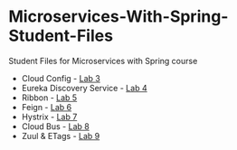 # Microservices-With-Spring-Student-Files
Student Files for Microservices with Spring course

- Cloud Config - [Lab 3](https://github.com/rhill13/Microservices-With-Spring-Student-Files/tree/master/lab-3)
- Eureka Discovery Service - [Lab 4](https://github.com/rhill13/Microservices-With-Spring-Student-Files/tree/master/lab-4)
- Ribbon - [Lab 5](https://github.com/rhill13/Microservices-With-Spring-Student-Files/tree/master/lab-5)
- Feign - [Lab 6](https://github.com/rhill13/Microservices-With-Spring-Student-Files/tree/master/lab-6)
- Hystrix - [Lab 7](https://github.com/rhill13/Microservices-With-Spring-Student-Files/tree/master/lab-7)
- Cloud Bus - [Lab 8](https://github.com/rhill13/Microservices-With-Spring-Student-Files/tree/master/lab-8)
- Zuul & ETags - [Lab 9](https://github.com/rhill13/Microservices-With-Spring-Student-Files/tree/master/lab-9)
